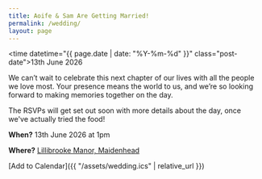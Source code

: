 ```yaml
---
title: Aoife & Sam Are Getting Married!
permalink: /wedding/
layout: page
---
```


<time datetime="{{ page.date | date: "%Y-%m-%d" }}" class="post-date">13th June 2026</time>

We can’t wait to celebrate this next chapter of our lives with all the people we love most. Your presence means the world to us, and we’re so looking forward to making memories together on the day.

The RSVPs will get set out soon with more details about the day, once we've actually tried the food!

**When?** 13th June 2026 at 1pm

**Where?** [Lillibrooke Manor, Maidenhead](https://maps.app.goo.gl/hqyWf68TxPXnVKKi9)

[Add to Calendar]({{ "/assets/wedding.ics" | relative_url }})
